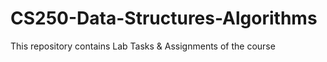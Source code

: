 # CS250-Data-Structures-Algorithms
This repository contains Lab Tasks &amp; Assignments of the course

